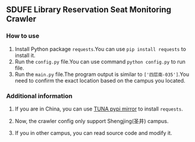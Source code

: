 ## SDUFE Library Reservation Seat Monitoring Crawler

### How to use

1. Install Python package `requests`.You can use `pip install requests` to install it.
1. Run the `config.py` file.You can use command `python config.py` to run file.
1. Run the `main.py` file.The program output is similar to `['四层南-035']`.You need to confirm the exact location based on the campus you located.

### Additional information

1. If you are in China, you can use [TUNA pypi mirror](https://mirrors.tuna.tsinghua.edu.cn/help/pypi/) to install `requests`.

1. Now, the crawler config only support Shengjing(圣井) campus.

1. If you in other campus, you can read source code and modify it.
